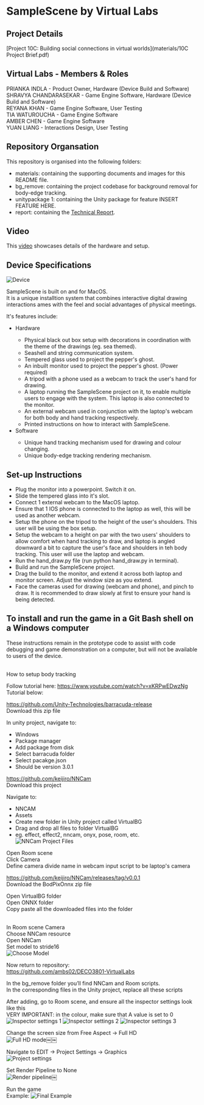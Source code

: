 # SampleScene by Virtual Labs

## Project Details  

[Project 10C: Building social connections in virtual worlds](materials/10C Project Brief.pdf)

## Virtual Labs - Members & Roles  

<p>PRIANKA INDLA - Product Owner, Hardware (Device Build and Software)<br>
SHRAVYA CHANDARASEKAR - Game Engine Software, Hardware (Device Build and Software)<br>
REYANA KHAN - Game Engine Software, User Testing<br>
TIA WATUROUCHA - Game Engine Software<br>
AMBER CHEN - Game Engine Software<br>
YUAN LIANG - Interactions Design, User Testing</p>

## Repository Organsation 

This repository is organised into the following folders: 
- materials: containing the supporting documents and images for this README file.<br>
- bg_remove:  containing the project codebase for background removal for body-edge tracking.<br>
- unitypackage 1:  containing the Unity package for feature INSERT FEATURE HERE.<br>
- report: containing the [Technical Report](report/Technical%20Report.pdf).<br>

## Video

This [video](https://drive.google.com/file/d/1xVoj_Eiwpj51UO0Rtrk1rOHaiAB83Vxe/view?usp=sharing) showcases details of the hardware and setup.<br> 

## Device Specifications

![Device](materials/Device.jpg)

<p>SampleScene is built on and for MacOS.<br> It is a unique installtion system that combines interactive digital drawing interactions ames with the feel and social advantages of physical meetings.</p>


<p>It's features include: </p>
<ul>
<li>Hardware</li>
<ul>
<li>Physical black out box setup with decorations in coordination with the theme of the drawings (eg. sea themed).</li>
<li>Seashell and string communication system.</li>
<li>Tempered glass used to project the pepper's ghost.</li>
<li>An inbuilt monitor used to project the pepper's ghost. (Power required)</li>
<li>A tripod with a phone used as a webcam to track the user's hand for drawing.</li>
<li>A laptop running the SampleScene project on it, to enable multiple users to engage with the system. This laptop is also connected to the monitor.</li>
<li>An external webcam used in conjunction with the laptop's webcam for both body and hand tracking respectively.</li>
<li>Printed instructions on how to interact with SampleScene.</li>
</ul>
<li>Software</li>
<ul>
<li>Unique hand tracking mechanism used for drawing and colour changing.</li>
<li>Unique body-edge tracking rendering mechanism.</li>
</ul> 
</ul>


## Set-up Instructions

- Plug the monitor into a powerpoint. Switch it on. 
- Slide the tempered glass into it's slot.
- Connect 1 external webcam to the MacOS laptop.
- Ensure that 1 IOS phone is connected to the laptop as well, this will be used as another webcam.
- Setup the phone on the tripod to the height of the user's shoulders. This user will be using the box setup. 
- Setup the webcam to a height on par with the two users' shoulders to allow comfort when hand tracking to draw, and laptop is angled downward a bit to capture the user's face and shoulders in teh body tracking. This user will use the laptop and webcam.
- Run the hand_draw.py file (run python hand_draw.py in terminal).
- Build and run the SampleScene project.
- Drag the build to the monitor, and extend it across both laptop and monitor screen. Adjust the window size as you extend.
- Face the cameras used for drawing (webcam and phone), and pinch to draw. It is recommended to draw slowly at first to ensure your hand is being detected. 

## To install and run the game in a Git Bash shell on a Windows computer
<p>These instructions remain in the prototype code to assist with code debugging and game demonstration on a computer, but will not be available to users of the device.</p><br> 
How to setup body tracking <br> 

Follow tutorial here: https://www.youtube.com/watch?v=xKRPwEDwzNg<br> 
Tutorial below:<br> 

https://github.com/Unity-Technologies/barracuda-release<br> 
Download this zip file <br> 

In unity project, navigate to: 
- Windows 
- Package manager
- Add package from disk 
- Select barracuda folder
- Select pacakge.json
- Should be version 3.0.1



https://github.com/keijiro/NNCam<br> 
Download this project <br> 

Navigate to:
- NNCAM
- Assets
- Create new folder in Unity project called VirtualBG
- Drag and drop all files to folder VirtualBG
- eg. effect, effect2, nncam, onyx, pose, room, etc. 
![NNCam Project Files](materials/NNCam_project_files.png)<br> 


Open Room scene <br> 
Click Camera<br> 
Define camera divide name in webcam input script to be laptop's camera<br> 



https://github.com/keijiro/NNCam/releases/tag/v0.0.1<br> 
Download the BodPixOnnx zip file<br> 


Open VirtualBG folder <br> 
Open ONNX folder<br> 
Copy paste all the downloaded files into the folder<br> <br> 

In Room scene Camera<br> 
Choose NNCam resource<br> 
Open NNCam<br> 
Set model to stride16<br> 
![Choose Model](materials/Choose_model.png)




Now return to repository:<br> 
https://github.com/ambs02/DECO3801-VirtualLabs

In the bg_remove folder you’ll find NNCam and Room scripts.<br> In the corresponding files in the Unity project, replace all these scripts



After adding, go to Room scene, and ensure all the inspector settings look like this<br> 
VERY IMPORTANT: in the colour, make sure that A value is set to 0<br> 
![Inspector settings 1](materials/Inspector_settings_1.png)
![Inspector settings 2](materials/Inspector_settings_2.png)
![Inspector settings 3](materials/Inspector_settings_3.png)


Change the screen size from Free Aspect -> Full HD<br> 
![Full HD mode](materials/Full_hd.png)￼￼


Navigate to EDIT -> Project Settings -> Graphics<br> 
![Project settings](materials/Project_settings.png)

Set Render Pipeline to None<br> 
![Render pipeline](materials/Render_pipeline.png)￼


Run the game  <br> 
Example:
![Final Example](materials/Final.png)



